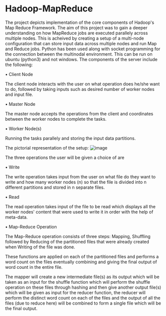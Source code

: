 # Hadoop-MapReduce
The project depicts implementation of the core components of Hadoop's Map Reduce Framework.
The aim of this project was to gain a deeper understanding on how MapReduce jobs are executed parallely across multiple nodes. This is acheived by creating a setup of a multi-node configuration that can store input data across multiple nodes and run Map and Reduce jobs.
Python has been used along with socket programming for the connection between the multinodal environment.
This can be run on ubuntu (python3) and not windows.
The components of the server include the following:

•	Client Node

  The client node interacts with the user on what operation does he/she want to do, followed by taking inputs such as desired number of worker nodes and input file.
  
•	Master Node

  The master node accepts the operations from the client and coordinates between the worker nodes to complete the tasks.
  
•	Worker Node(s)

  Running the tasks parallely and storing the input data partitions.
    
The pictorial representation of the setup:
![image](https://user-images.githubusercontent.com/94732433/205029000-beaaba02-b78f-4008-b2e2-0baaf3e0ccdb.png)

The three operations the user will be given a choice of are

• Write

  The write operation takes input from the user on what file do they want to write and how many worker nodes (n) so that the file is divided into n different partitions and stored in n separate files.
  
• Read

  The read operation takes input of the file to be read which displays all the worker nodes' content that were used to write it in order with the help of meta-data.
  
• Map-Reduce Operation

  The Map-Reduce operation consists of three steps: Mapping, Shuffling followed by Reducing of the partitioned files that were already created when Writing of the file was done.
  
These functions are applied on each of the partitioned files and performs a word count on the files eventually combining and giving the final output of word count in the entire file.

The mapper will create a new intermediate file(s) as its output which will be taken as an input for the shuffle function which will perform the shuffle operation on these files through hashing and then give another output file(s) which will be given as input for the reducer function, the reducer will perform the distinct word count on each of the files and the output of all the files (due to reduce here) will be combined to form a single file which will be the final output.




